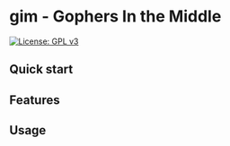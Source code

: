 # gim - Gophers In the Middle

[![License: GPL v3](https://img.shields.io/badge/License-GPLv3-blue.svg)](https://www.gnu.org/licenses/gpl-3.0)

## Quick start


## Features


## Usage
